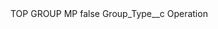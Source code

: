 <?xml version="1.0" encoding="UTF-8"?>
<CustomMetadata xmlns="http://soap.sforce.com/2006/04/metadata" xmlns:xsi="http://www.w3.org/2001/XMLSchema-instance" xmlns:xsd="http://www.w3.org/2001/XMLSchema">
    <label>TOP GROUP MP</label>
    <protected>false</protected>
    <values>
        <field>Group_Type__c</field>
        <value xsi:type="xsd:string">Operation</value>
    </values>
</CustomMetadata>
